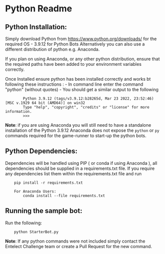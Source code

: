 # Python Readme

## Python Installation:

Simply download Python from https://www.python.org/downloads/ for the required OS
	- 3.9.12 for Python Bots
Alternatively you can also use a different distribution of python e.g. Anaconda.
	
If you plan on using Anaconda, or any other python distribution,
	ensure that the required paths have been added to your environment variables correctly.

Once Installed ensure python has been installed correctly and works bt following these instructions :
	- In command line enter the command "python" (without quotes)
	- You should get a similar output to the following

			Python 3.9.12 (tags/v3.9.12:b28265d, Mar 23 2022, 23:52:46) [MSC v.1929 64 bit (AMD64)] on win32
			Type "help", "copyright", "credits" or "license" for more information.
			>>>

**Note**: if you are using Anaconda you will still need to have a standalone installation of the Python 3.9.12 Anaconda
		  does not expose the `python` or `py` commands required for the game-runner to start-up the python bots.

## Python Dependencies:

Dependencies will be handled using PIP ( or conda if using Anaconda ), all dependencies should be supplied in a requirements.txt file. 
If you require any dependencies list them within the requirements.txt file and run
		
		pip install -r requirements.txt
		
		For Anaconda Users:
		    conda install --file requirements.txt
		

## Running the sample bot:

Run the following:
		
		python StarterBot.py

**Note**:
If any python commands were not included simply contact the Entelect Challenge team or create a Pull Request for the new command. 